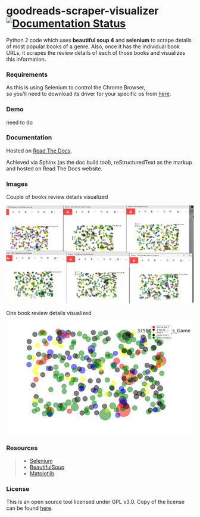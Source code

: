 # goodreads-scraper-visualizer          [![Documentation Status](https://readthedocs.org/projects/goodreads-scraper-visualizer/badge/?version=latest)](https://goodreads-scraper-visualizer.readthedocs.io/en/latest/?badge=latest)

Python 2 code which uses **beautiful soup 4** and **selenium** to scrape details of most popular books of a genre.
Also, once it has the individual book URLs, it scrapes the review details of each of those books and
visualizes this information.

### Requirements 

As this is using Selenium to control the Chrome Browser,<br>
so you'll need to download its driver for your specific os from
[here](https://sites.google.com/a/chromium.org/chromedriver/downloads).


### Demo

need to do

### Documentation

Hosted on [Read The Docs](https://goodreads-scraper-visualizer.readthedocs.io/en/latest/).

Achieved via Sphinx (as the doc build tool), reStructuredText as the markup and hosted on Read The Docs website.

### Images

Couple of books review details visualized

![alt text](https://github.com/DivyenduDutta/goodreads-scraper-visualizer/blob/master/images/multiplebooks.PNG)

One book review details visualized

![alt text](https://github.com/DivyenduDutta/goodreads-scraper-visualizer/blob/master/images/375802_Ender_s_Game.png)

 
### Resources

> - [Selenium](http://www.seleniumhq.org/)
> - [BeautifulSoup](https://www.crummy.com/software/BeautifulSoup/)
> - [Matplotlib](https://matplotlib.org/)

### License

This is an open source tool licensed under GPL v3.0. Copy of the license can be found
[here](https://github.com/DivyenduDutta/goodreads-scraper-visualizer/blob/master/LICENSE.md).
